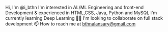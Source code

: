 Hi, I'm @i_bthn
I'm interested in AL/ML Engineering and front-end Development & experienced in HTML,CSS, Java, Python and MySQL 
 I'm currently learning Deep Learning 💞️🌱
I'm looking to collaborate on full stack development 
📫 How to reach me at bthnalansary@gmail.com
